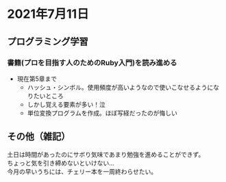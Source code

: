 # 2021年7月11日
## プログラミング学習
### 書籍(プロを目指す人のためのRuby入門)を読み進める
- 現在第5章まで
    - ハッシュ・シンボル。使用頻度が高いようなので使いこなせるようになりたいところ
    - しかし覚える要素が多い！泣
    - 単位変換プログラムを作成。ほぼ写経だったのが悔しい

## その他（雑記）
土日は時間があったのにサボり気味であまり勉強を進めることができず。  
ちょっと気を引き締めないといけない…  
今月の早いうちには、チェリー本を一周終わらせたい。